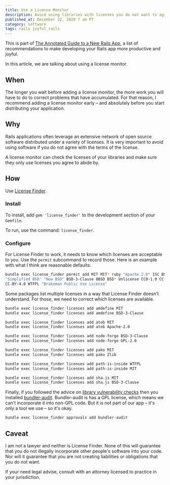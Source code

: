 ```yaml
---
title: Use a License Monitor
description: Avoid using libraries with licenses you do not want to agree to.
published_at: December 22, 2020 7 am PT
category: software
tags: rails joyful_rails
---
```


This is part of [The Annotated Guide to a New Rails
App](the_annotated_guide_to_a_new_rails_app), a list of recommendations to make
developing your Rails app more productive and joyful.

In this article, we are talking about using a license monitor.

## When

The longer you wait before adding a license monitor, the more work you will have
to do to correct problems that have accumulated. For that reason, I recommend
adding a license monitor early – and absolutely before you start distributing your
application.

## Why

Rails applications often leverage an extensive network of open
source software distributed under a variety of licenses. It is very important to
avoid using software if you do not agree with the terms of the license.

A license monitor can check the licenses of your libraries and make sure they
only use licenses you agree to abide by.

## How

Use [License Finder](https://github.com/pivotal/LicenseFinder).

### Install

To install, add `gem 'license_finder'` to the development section of your
`Gemfile`.

To run, use the command: `license_finder`.

### Configure

For License Finder to work, it needs to know which licenses are acceptable to you.
Use the `permit` subcommand to record those. Here is an example with
what I think are reasonable defaults:

```sh
bundle exec license_finder permit add MIT MIT* ruby "Apache 2.0" ISC BSD \
"Simplified BSD" "New BSD" BSD-3-Clause 0BSD BSD* Unlicense CC0-1.0 CC-BY-3.0 \
CC-BY-4.0 WTFPL "Brakeman Public Use License"
```

Some packages list multiple licenses in a way that License Finder doesn't
understand. For those, we need to correct which licenses are available.

```sh
bundle exec license_finder licenses add amdefine MIT
bundle exec license_finder licenses add amdefine BSD-3-Clause

bundle exec license_finder licenses add atob MIT
bundle exec license_finder licenses add atob Apache-2.0

bundle exec license_finder licenses add node-forge BSD-3-Clause
bundle exec license_finder licenses add node-forge GPL-2.0

bundle exec license_finder licenses add pako MIT
bundle exec license_finder licenses add pako Zlib

bundle exec license_finder licenses add path-is-inside WTFPL
bundle exec license_finder licenses add path-is-inside MIT

bundle exec license_finder licenses add sha.js MIT
bundle exec license_finder licenses add sha.js BSD-3-Clause
```

Finally, if you followed the advice on [library vulnerability
checks](library_vulnerability_checks) then you installed
[bundler-audit](https://github.com/rubysec/bundler-audit#readme). Bundler-audit
is has a GPL license, which means we can't incorporate it into non-GPL code. But
it is not part of our app – it's only a tool we use – so it's okay.

```sh
bundle exec license_finder approvals add bundler-audit
```

## Caveat

I am not a lawyer and neither is License Finder. None of this will guarantee
that you do not illegally incorporate other people's software into your code.
Nor will it guarantee that you are not creating liabilities or obligations that
you do not want.

If your need legal advise, consult with an attorney licensed to practice in your
jurisdiction.
